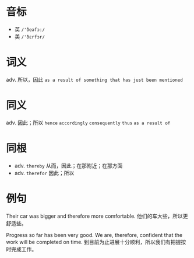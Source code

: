 # 音标

- 英 `/'ðeəfɔː/`
- 美 `/'ðɛrfɔr/`

# 词义

adv. 所以，因此
`as a result of something that has just been mentioned`

# 同义

adv. 因此；所以
`hence` `accordingly` `consequently` `thus` `as a result of`

# 同根

- adv. `thereby` 从而，因此；在那附近；在那方面
- adv. `therefor` 因此；所以

# 例句

Their car was bigger and therefore more comfortable.
他们的车大些，所以更舒适些。

Progress so far has been very good. We are, therefore, confident that the work will be completed on time.
到目前为止进展十分顺利，所以我们有把握按时完成工作。



